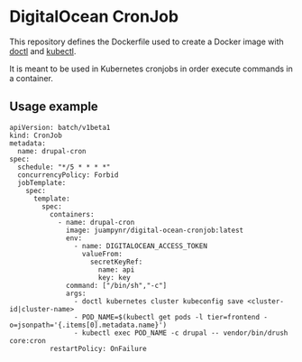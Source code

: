 # DigitalOcean CronJob

This repository defines the Dockerfile used to create a Docker image with [doctl](https://github.com/digitalocean/doctl) and [kubectl](https://kubernetes.io/docs/reference/kubectl/kubectl/).

It is meant to be used in Kubernetes cronjobs in order execute commands in a container.

## Usage example

```
apiVersion: batch/v1beta1
kind: CronJob
metadata:
  name: drupal-cron
spec:
  schedule: "*/5 * * * *"
  concurrencyPolicy: Forbid
  jobTemplate:
    spec:
      template:
        spec:
          containers:
            - name: drupal-cron
              image: juampynr/digital-ocean-cronjob:latest
              env:
                - name: DIGITALOCEAN_ACCESS_TOKEN
                  valueFrom:
                    secretKeyRef:
                      name: api
                      key: key
              command: ["/bin/sh","-c"]
              args:
                - doctl kubernetes cluster kubeconfig save <cluster-id|cluster-name>
                - POD_NAME=$(kubectl get pods -l tier=frontend -o=jsonpath='{.items[0].metadata.name}')
                - kubectl exec POD_NAME -c drupal -- vendor/bin/drush core:cron
          restartPolicy: OnFailure
```
